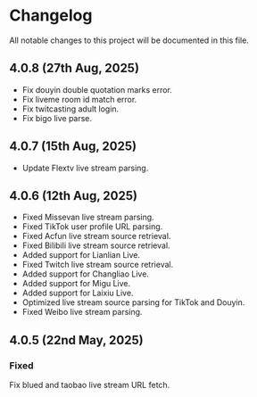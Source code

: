# Changelog

All notable changes to this project will be documented in this file.

## 4.0.8 (27th Aug, 2025)

- Fix douyin double quotation marks error.
- Fix liveme room id match error.
- Fix twitcasting adult login.
- Fix bigo live parse.

## 4.0.7 (15th Aug, 2025)

- Update Flextv live stream parsing.

## 4.0.6 (12th Aug, 2025)

- Fixed Missevan live stream parsing. 
- Fixed TikTok user profile URL parsing. 
- Fixed Acfun live stream source retrieval. 
- Fixed Bilibili live stream source retrieval. 
- Added support for Lianlian Live. 
- Fixed Twitch live stream source retrieval. 
- Added support for Changliao Live. 
- Added support for Migu Live. 
- Added support for Laixiu Live. 
- Optimized live stream source parsing for TikTok and Douyin. 
- Fixed Weibo live stream parsing. 

## 4.0.5 (22nd May, 2025)

### Fixed

Fix blued and taobao live stream URL fetch.
